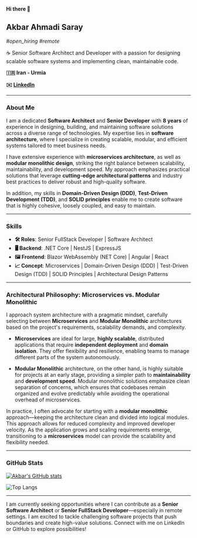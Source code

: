 ﻿#### Hi there 👋

## **Akbar Ahmadi Saray**

_#open\_hiring_ _#remote_

☕️ Senior Software Architect and Developer with a passion for designing scalable software systems and implementing clean, maintainable code.

**🇮🇷 Iran - Urmia**

**✉️ [LinkedIn](https://www.linkedin.com/in/akbar-ahmadi-saray-5a5b9016b/)**

---

### **About Me**

I am a dedicated **Software Architect** and **Senior Developer** with **8 years** of experience in designing, building, and maintaining software solutions across a diverse range of technologies. My expertise lies in **software architecture**, where I specialize in creating scalable, modular, and efficient systems tailored to meet business needs.

I have extensive experience with **microservices architecture**, as well as **modular monolithic design**, striking the right balance between scalability, maintainability, and development speed. My approach emphasizes practical solutions that leverage **cutting-edge architectural patterns** and industry best practices to deliver robust and high-quality software.

In addition, my skills in **Domain-Driven Design (DDD)**, **Test-Driven Development (TDD)**, and **SOLID principles** enable me to create software that is highly cohesive, loosely coupled, and easy to maintain.

---

### **Skills**

- **🛠️ Roles**: Senior FullStack Developer | Software Architect
- **🖥️ Backend**: .NET Core | NestJS | ExpressJS
- **🖼️ Frontend**: Blazor WebAssembly (NET Core) | Angular | React
- **📈 Concept**: Microservices | Domain-Driven Design (DDD) | Test-Driven Design (TDD) | SOLID Principles | Architectural Design Patterns

---

### **Architectural Philosophy: Microservices vs. Modular Monolithic**

I approach system architecture with a pragmatic mindset, carefully selecting between **Microservices** and **Modular Monolithic** architectures based on the project's requirements, scalability demands, and complexity.

- **Microservices** are ideal for large, **highly scalable**, distributed applications that require **independent deployment** and **domain isolation**. They offer flexibility and resilience, enabling teams to manage different parts of the system autonomously.

- **Modular Monolithic** architecture, on the other hand, is highly suitable for projects at an early stage, providing a simpler path to **maintainability** and **development speed**. Modular monolithic solutions emphasize clean separation of concerns, which ensures that codebases remain organized and evolve predictably while avoiding the operational overhead of microservices.

In practice, I often advocate for starting with a **modular monolithic** approach—keeping the architecture clean and divided into logical modules. This approach allows for reduced complexity and improved developer velocity. As the application grows and scaling requirements emerge, transitioning to a **microservices** model can provide the scalability and flexibility needed.

---

### **GitHub Stats**

[![Akbar's GitHub stats](https://github-readme-stats.vercel.app/api?username=akbaramd&theme=dark)](https://github.com/akbaramd)

![Top Langs](https://github-readme-stats.vercel.app/api/top-langs/?username=akbaramd&hide_progress=true&theme=dark)

---

I am currently seeking opportunities where I can contribute as a **Senior Software Architect** or **Senior FullStack Developer**—especially in remote settings. I am excited to tackle challenging software projects that push boundaries and create high-value solutions. Connect with me on LinkedIn or GitHub to explore possibilities!

